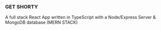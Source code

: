 ### GET SHORTY

A full stack React App written in TypeScript with a Node/Express Server & MongoDB database (MERN STACK)


